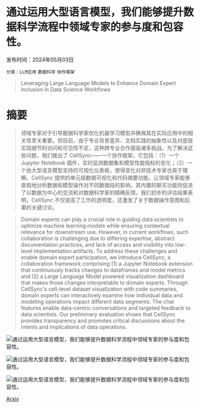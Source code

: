 # 通过运用大型语言模型，我们能够提升数据科学流程中领域专家的参与度和包容性。

发布时间：2024年05月03日

`分类：LLM应用` `数据科学` `协作框架`

> Leveraging Large Language Models to Enhance Domain Expert Inclusion in Data Science Workflows

# 摘要

> 领域专家对于引导数据科学家优化机器学习模型并确保其在实际应用中的相关性至关重要。但目前，由于专业背景差异、文档实践的抽象性以及对底层实现细节的访问和可见性不足，这种跨专业合作面临诸多挑战。为了解决这些问题，我们推出了 CellSync——一个协作框架，它包括：（1）一个 Jupyter Notebook 插件，实时监测数据集和模型性能指标的变化；（2）一个由大型语言模型支持的可视化仪表板，使得变化对非技术专家也易于理解。CellSync 提供的单元级数据可视化和代码摘要功能，让领域专家能够直观地分析数据和模型操作对不同数据段的影响。其内置的聊天功能则促进了以数据为中心的交流和对数据科学家的精确反馈。我们初步的评估结果表明，CellSync 不仅提高了工作的透明度，还激发了关于数据操作意图和后果的关键讨论。

> Domain experts can play a crucial role in guiding data scientists to optimize machine learning models while ensuring contextual relevance for downstream use. However, in current workflows, such collaboration is challenging due to differing expertise, abstract documentation practices, and lack of access and visibility into low-level implementation artifacts. To address these challenges and enable domain expert participation, we introduce CellSync, a collaboration framework comprising (1) a Jupyter Notebook extension that continuously tracks changes to dataframes and model metrics and (2) a Large Language Model powered visualization dashboard that makes those changes interpretable to domain experts. Through CellSync's cell-level dataset visualization with code summaries, domain experts can interactively examine how individual data and modeling operations impact different data segments. The chat features enable data-centric conversations and targeted feedback to data scientists. Our preliminary evaluation shows that CellSync provides transparency and promotes critical discussions about the intents and implications of data operations.

![通过运用大型语言模型，我们能够提升数据科学流程中领域专家的参与度和包容性。](../../..//opt/data/Projects/HuggingArxiv/paper_images/2405.02260/cellsync_viz_1.png)

![通过运用大型语言模型，我们能够提升数据科学流程中领域专家的参与度和包容性。](../../..//opt/data/Projects/HuggingArxiv/paper_images/2405.02260/jupyter_extension_chat_long.png)

![通过运用大型语言模型，我们能够提升数据科学流程中领域专家的参与度和包容性。](../../..//opt/data/Projects/HuggingArxiv/paper_images/2405.02260/cellsync_combined.png)

[Arxiv](https://arxiv.org/abs/2405.02260)